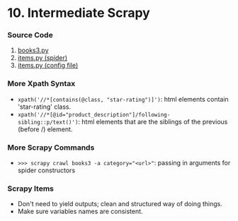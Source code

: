 # 10. Intermediate Scrapy 

### Source Code 
1. [books3.py](../src/books_crawler/books_crawler/spiders/books3.py)  
2. [items.py (spider)](../src/scrapy_items/scrapy_items/spiders/items.py)
3. [items.py (config file)](../src/scrapy_items/scrapy_items/items.py)  


### More Xpath Syntax
* `xpath('//*[contains(@class, "star-rating")]')`: html elements contain 'star-rating' class. 
* `xpath('//*[@id="product_description"]/following-sibling::p/text()')`: html elements that are the siblings of the previous (before /) element. 

### More Scrapy Commands
* `>>> scrapy crawl books3 -a category="<url>"`: passing in arguments for spider constructors

### Scrapy Items 
* Don't need to yield outputs; clean and structured way of doing things. 
* Make sure variables names are consistent. 